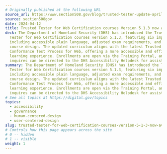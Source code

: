 ```yaml
---
# Originally published at the following URL
source_url: https://www.section508.gov/blog/trusted-tester-update-april2024/
source: section508gov
date: 2024-04-12
title: Trusted Tester for Web Certification courses Version 5.1.3 now available
deck: The Department of Homeland Security (DHS) has introduced the Trusted
  Tester for Web Certification courses version 5.1.3, featuring six improvements
  including accessible plain language, adjusted exam requirements, and enhanced
  course design. The updated curriculum aligns with the latest Trusted Tester
  Conformance Test Process for Web, offering a more accessible and efficient
  learning experience. Enrollments are open via the Training Portal, and
  inquires can be directed to the DHS Accessibility Helpdesk for assistance.
summary: The Department of Homeland Security (DHS) has introduced the Trusted
  Tester for Web Certification courses version 5.1.3, featuring six improvements
  including accessible plain language, adjusted exam requirements, and enhanced
  course design. The updated curriculum aligns with the latest Trusted Tester
  Conformance Test Process for Web, offering a more accessible and efficient
  learning experience. Enrollments are open via the Training Portal, and
  inquires can be directed to the DHS Accessibility Helpdesk for assistance.
# See all topics at https://digital.gov/topics
topics:
  - accessibility
  - governance
  - human-centered-design
  - user-centered-design
slug: trusted-tester-for-web-certification-courses-version-5-1-3-now-available
# Controls how this page appears across the site
# 0 -- hidden
# 1 -- visible
weight: 1
---
```


